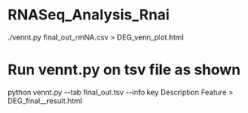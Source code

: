 # RNASeq_Analysis_Rnai
./vennt.py final_out_rmNA.csv > DEG_venn_plot.html



# Run vennt.py on tsv file as shown
python vennt.py --tab final_out.tsv --info key Description Feature > DEG_final__result.html